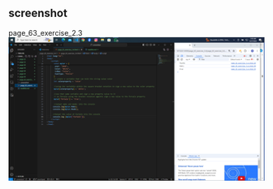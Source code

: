 ## screenshot
page_63_exercise_2.3
![input/output](../page_63_exercise_3.4/screenshot/Screenshot%20(17).png)